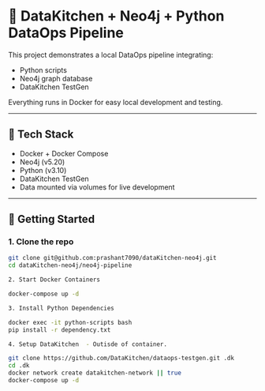 # 🧪 DataKitchen + Neo4j + Python DataOps Pipeline

This project demonstrates a local DataOps pipeline integrating:
- Python scripts
- Neo4j graph database
- DataKitchen TestGen

Everything runs in Docker for easy local development and testing.

---

## 🧰 Tech Stack

- Docker + Docker Compose
- Neo4j (v5.20)
- Python (v3.10)
- DataKitchen TestGen
- Data mounted via volumes for live development

---

## 🏁 Getting Started

### 1. Clone the repo

```bash
git clone git@github.com:prashant7090/dataKitchen-neo4j.git
cd dataKitchen-neo4j/neo4j-pipeline

2. Start Docker Containers

docker-compose up -d

3. Install Python Dependencies

docker exec -it python-scripts bash
pip install -r dependency.txt

4. Setup DataKitchen  - Outisde of container.

git clone https://github.com/DataKitchen/dataops-testgen.git .dk
cd .dk
docker network create datakitchen-network || true
docker-compose up -d


